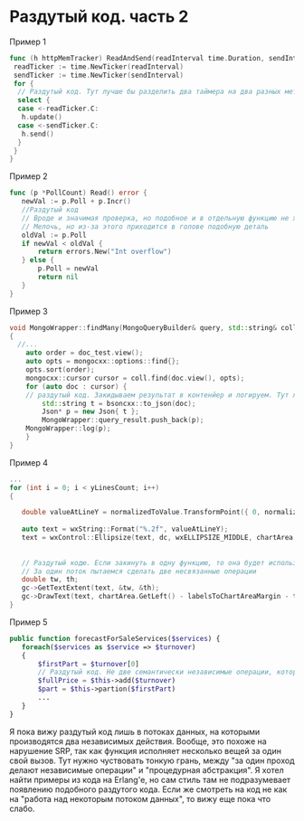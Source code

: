 # Раздутый код. часть 2

Пример 1

```go
func (h httpMemTracker) ReadAndSend(readInterval time.Duration, sendInterval time.Duration) {
 readTicker := time.NewTicker(readInterval)
 sendTicker := time.NewTicker(sendInterval)
 for {
  // Раздутый код. Тут лучше бы разделить два таймера на два разных метода отдельных.
  select {
  case <-readTicker.C:
   h.update()
  case <-sendTicker.C:
   h.send()
  }
 }
}
```


Пример 2

```go
func (p *PollCount) Read() error {
   newVal := p.Poll + p.Incr()
   //Раздутый код
   // Вроде и значимая проверка, но подобное и в отдельную функцию не хочется оформлять
   // Мелочь, но из-за этого приходится в голове подобную деталь
   oldVal := p.Poll
   if newVal < oldVal {
       return errors.New("Int overflow")
   } else {
       p.Poll = newVal
       return nil
   }
}
```

Пример 3

```cpp
void MongoWrapper::findMany(MongoQueryBuilder& query, std::string& collection)
{
  //...
	auto order = doc_test.view();
	auto opts = mongocxx::options::find{};
	opts.sort(order);
	mongocxx::cursor cursor = coll.find(doc.view(), opts);
	for (auto doc : cursor) {
    // раздутый код. Закидываем результат в контенйер и логируем. Тут лучше было бы сделать механизм логгирования другим и убрать отсюда.
		std::string t = bsoncxx::to_json(doc);
		Json* p = new Json{ t };
		MongoWrapper::query_result.push_back(p);
    MongoWrapper::log(p);
	}
}
```

Пример 4

```cpp
...
for (int i = 0; i < yLinesCount; i++)
{

   double valueAtLineY = normalizedToValue.TransformPoint({ 0, normalizedLineY }).m_y;
   
   auto text = wxString::Format("%.2f", valueAtLineY);
   text = wxControl::Ellipsize(text, dc, wxELLIPSIZE_MIDDLE, chartArea.GetLeft() - labelsToChartAreaMargin);
   
   
   // Раздутый кодю. Если закинуть в одну функцию, то она будет использоваться только здесь и это будет такой себе строительный блок
   // За один поток пытаемся сделать две несвязанные операции
   double tw, th;
   gc->GetTextExtent(text, &tw, &th);
   gc->DrawText(text, chartArea.GetLeft() - labelsToChartAreaMargin - tw, lineStartPoint.m_y - th / 2.0);
}
```

Пример 5

```php
public function forecastForSaleServices($services) {
   foreach($services as $service => $turnover)
   {
       $firstPart = $turnover[0]
       // Раздутый код. Не две семантически независимые операции, которые нельзя закинуть в одну функцию, т.к. будет недостаточно автономной
       $fullPrice = $this->add($turnover)
       $part = $this->partion($firstPart)
       ...
   }
}
```

Я пока вижу раздутый код лишь в потоках данных, на которыми производятся два независимых действия. Вообще, это похоже на нарушение SRP, так как функция исполняет
несколько вещей за один свой вызов. Тут нужно чуствовать тонкую грань, между "за один проход делают независимые операции" и "процедурная абстракция".
Я хотел найти примеры из кода на Erlang'e, но сам стиль там не подразумевает появлению подобного раздутого кода. 
Если же смотреть на код не как на "работа над некоторым потоком данных", то вижу еще пока что слабо.
